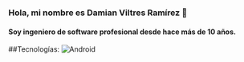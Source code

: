 ### Hola, mi nombre es Damian Viltres Ramírez 👋

#### Soy ingeniero de software profesional desde hace más de 10 años.

##Tecnologías:
![Android](https://img.shields.io/badge/Android-3DDC84??style=for-the-badge&logo=android&logoColor=white&labelColor=101010)</br>

<!--
**dviltres/dviltres** is a ✨ _special_ ✨ repository because its `README.md` (this file) appears on your GitHub profile.

Here are some ideas to get you started:

- 🔭 I’m currently working on ...
- 🌱 I’m currently learning ...
- 👯 I’m looking to collaborate on ...
- 🤔 I’m looking for help with ...
- 💬 Ask me about ...
- 📫 How to reach me: ...
- 😄 Pronouns: ...
- ⚡ Fun fact: ...
-->
